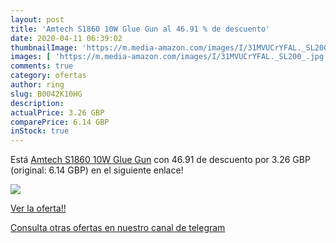 ```yaml
---
layout: post
title: 'Amtech S1860 10W Glue Gun al 46.91 % de descuento'
date: 2020-04-11 06:39:02
thumbnailImage: 'https://m.media-amazon.com/images/I/31MVUCrYFAL._SL200_.jpg'
images: [ 'https://m.media-amazon.com/images/I/31MVUCrYFAL._SL200_.jpg' ]
comments: true
category: ofertas
author: ring
slug: B0042K10HG
description:
actualPrice: 3.26 GBP
comparePrice: 6.14 GBP
inStock: true
---
```


Está [Amtech S1860 10W Glue Gun](https://www.amazon.com/dp/B0042K10HG/?tag=redken08-20) con 46.91 de descuento por 3.26 GBP (original: 6.14 GBP) en el siguiente enlace!

[![](https://m.media-amazon.com/images/I/31MVUCrYFAL._SL200_.jpg)](https://www.amazon.com/dp/B0042K10HG/?tag=redken08-20)

[Ver la oferta!!](https://www.amazon.com/dp/B0042K10HG/?tag=redken08-20)

[Consulta otras ofertas en nuestro canal de telegram](https://t.me/s/ofertas25)
